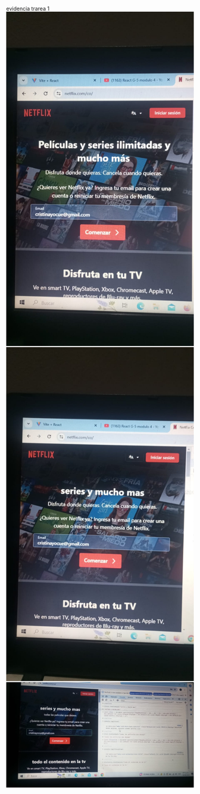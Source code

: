 evidencia trarea 1
![foto de modificacion dom](./img%201neflix%20tarea%201.jfif)
![foto de modificacion dom](./img%202%20neflix%20tarea%201.jfif)
![foto de modificacion dom](./img%203%20neflix%20tarea%201.jfif)